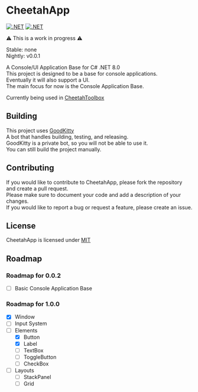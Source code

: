 # CheetahApp
[![.NET](https://github.com/CraigCraig/CheetahApp/actions/workflows/release.yml/badge.svg)](https://github.com/CraigCraig/CheetahApp/actions/workflows/release.yml)
[![.NET](https://github.com/CraigCraig/CheetahApp/actions/workflows/nightly.yml/badge.svg)](https://github.com/CraigCraig/CheetahApp/actions/workflows/nightly.yml)

:warning: This is a work in progress :warning:<br>

Stable: none<br>
Nightly: v0.0.1<br>

A Console/UI Application Base for C# .NET 8.0<br>
This project is designed to be a base for console applications.<br>
Eventually it will also support a UI.<br>
The main focus for now is the Console Application Base.<br>

Currently being used in [CheetahToolbox](https://github.com/CraigCraig/CheetahToolbox)

## Building
This project uses <a href="https://github.com/GoodKittyBot">GoodKitty</a><br>
A bot that handles building, testing, and releasing.<br>
GoodKitty is a private bot, so you will not be able to use it.<br>
You can still build the project manually.<br>

## Contributing
If you would like to contribute to CheetahApp, please fork the repository and create a pull request.<br>
Please make sure to document your code and add a description of your changes.<br>
If you would like to report a bug or request a feature, please create an issue.<br>

## License
CheetahApp is licensed under [MIT](LICENSE)<br>

## Roadmap
### Roadmap for 0.0.2
- [ ] Basic Console Application Base

### Roadmap for 1.0.0
- [X] Window
- [ ] Input System
- [ ] Elements
    - [X] Button
    - [X] Label
    - [ ] TextBox
    - [ ] ToggleButton
    - [ ] CheckBox
- [ ] Layouts
    - [ ] StackPanel
    - [ ] Grid